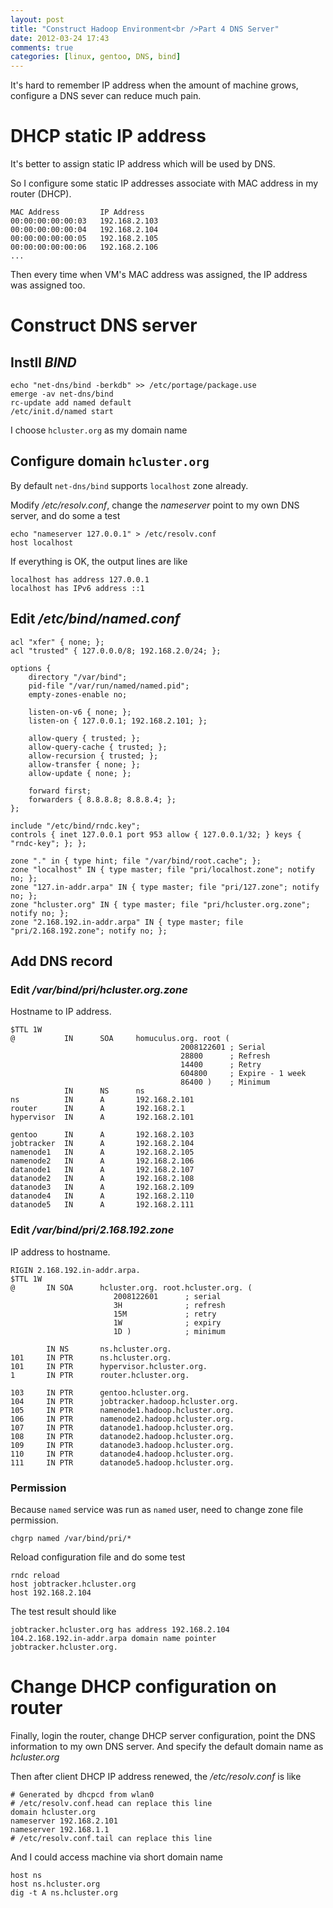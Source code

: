 ```yaml
---
layout: post
title: "Construct Hadoop Environment<br />Part 4 DNS Server"
date: 2012-03-24 17:43
comments: true
categories: [linux, gentoo, DNS, bind]
---
```

It's hard to remember IP address when the amount of machine grows, configure a DNS sever can reduce much pain.

# DHCP static IP address
It's better to assign static IP address which will be used by DNS. 

So I configure some static IP addresses associate with MAC address in my router (DHCP).

```
MAC Address         IP Address
00:00:00:00:00:03   192.168.2.103
00:00:00:00:00:04   192.168.2.104
00:00:00:00:00:05   192.168.2.105
00:00:00:00:00:06   192.168.2.106
...
```
Then every time when VM's MAC address was assigned, the IP address was assigned too.

# Construct DNS server
## Instll _BIND_
```
echo "net-dns/bind -berkdb" >> /etc/portage/package.use
emerge -av net-dns/bind
rc-update add named default
/etc/init.d/named start
```
I choose `hcluster.org` as my domain name

## Configure domain `hcluster.org`
By default `net-dns/bind` supports `localhost` zone already.

Modify _/etc/resolv.conf_, change the _nameserver_ point to my own DNS server, and do some a test
```
echo "nameserver 127.0.0.1" > /etc/resolv.conf
host localhost
```
If everything is OK, the output lines are like
```
localhost has address 127.0.0.1
localhost has IPv6 address ::1
```

## Edit _/etc/bind/named.conf_
```
acl "xfer" { none; };
acl "trusted" { 127.0.0.0/8; 192.168.2.0/24; };

options {
    directory "/var/bind";
    pid-file "/var/run/named/named.pid";
    empty-zones-enable no;

    listen-on-v6 { none; };
    listen-on { 127.0.0.1; 192.168.2.101; };

    allow-query { trusted; };
    allow-query-cache { trusted; };
    allow-recursion { trusted; };
    allow-transfer { none; };
    allow-update { none; };

    forward first;
    forwarders { 8.8.8.8; 8.8.8.4; };
};

include "/etc/bind/rndc.key";
controls { inet 127.0.0.1 port 953 allow { 127.0.0.1/32; } keys { "rndc-key"; }; };

zone "." in { type hint; file "/var/bind/root.cache"; };
zone "localhost" IN { type master; file "pri/localhost.zone"; notify no; };
zone "127.in-addr.arpa" IN { type master; file "pri/127.zone"; notify no; };
zone "hcluster.org" IN { type master; file "pri/hcluster.org.zone"; notify no; };
zone "2.168.192.in-addr.arpa" IN { type master; file "pri/2.168.192.zone"; notify no; };
```

## Add DNS record
### Edit _/var/bind/pri/hcluster.org.zone_
Hostname to IP address.
```
$TTL 1W
@           IN      SOA     homuculus.org. root (
                                      2008122601 ; Serial
                                      28800      ; Refresh
                                      14400      ; Retry
                                      604800     ; Expire - 1 week
                                      86400 )    ; Minimum
            IN      NS      ns
ns          IN      A       192.168.2.101
router      IN      A       192.168.2.1
hypervisor  IN      A       192.168.2.101

gentoo      IN      A       192.168.2.103
jobtracker  IN      A       192.168.2.104
namenode1   IN      A       192.168.2.105
namenode2   IN      A       192.168.2.106
datanode1   IN      A       192.168.2.107
datanode2   IN      A       192.168.2.108
datanode3   IN      A       192.168.2.109
datanode4   IN      A       192.168.2.110
datanode5   IN      A       192.168.2.111
```

### Edit _/var/bind/pri/2.168.192.zone_
IP address to hostname.
```
RIGIN 2.168.192.in-addr.arpa.
$TTL 1W
@       IN SOA      hcluster.org. root.hcluster.org. (
                       2008122601      ; serial
                       3H              ; refresh
                       15M             ; retry
                       1W              ; expiry
                       1D )            ; minimum

        IN NS       ns.hcluster.org.
101     IN PTR      ns.hcluster.org.
101     IN PTR      hypervisor.hcluster.org.
1       IN PTR      router.hcluster.org.

103     IN PTR      gentoo.hcluster.org.
104     IN PTR      jobtracker.hadoop.hcluster.org.
105     IN PTR      namenode1.hadoop.hcluster.org.     
106     IN PTR      namenode2.hadoop.hcluster.org.
107     IN PTR      datanode1.hadoop.hcluster.org.
108     IN PTR      datanode2.hadoop.hcluster.org.
109     IN PTR      datanode3.hadoop.hcluster.org.     
110     IN PTR      datanode4.hadoop.hcluster.org.     
111     IN PTR      datanode5.hadoop.hcluster.org.
```

### Permission
Because `named` service was run as `named` user, need to change zone file permission.
```
chgrp named /var/bind/pri/*
```
Reload configuration file and do some test
```
rndc reload
host jobtracker.hcluster.org
host 192.168.2.104
```
The test result should like
```
jobtracker.hcluster.org has address 192.168.2.104
104.2.168.192.in-addr.arpa domain name pointer jobtracker.hcluster.org.
```

# Change DHCP configuration on router
Finally, login the router, change DHCP server configuration, point the DNS information to my own DNS server. And specify the default domain name as _hcluster.org_

Then after client DHCP IP address renewed, the _/etc/resolv.conf_ is like
```
# Generated by dhcpcd from wlan0
# /etc/resolv.conf.head can replace this line
domain hcluster.org
nameserver 192.168.2.101
nameserver 192.168.1.1
# /etc/resolv.conf.tail can replace this line
```
And I could access machine via short domain name
```
host ns
host ns.hcluster.org
dig -t A ns.hcluster.org
```
